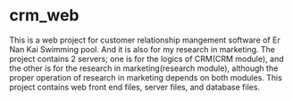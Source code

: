 # crm_web
This is a web project for customer relationship mangement software of Er Nan Kai Swimming pool. And it is also for my research in marketing. The project contains 2 servers; one is for the logics of CRM(CRM module), and the other is for the research in marketing(research module), although the proper operation of research in marketing depends on both modules. This project contains web front end files, server files, and database files.
